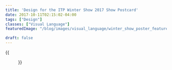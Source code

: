 ```yaml
---
title: 'Design for the ITP Winter Show 2017 Show Postcard'
date: 2017-10-11T02:15:02-04:00
tags: ["Design"]
classes: ["Visual Language"]
featuredImage: "/blog/images/visual_language/winter_show_poster_featured.png"

draft: false
---
```


{{<figure src="/blog/images/visual_language/winter_show_poster.png">}}

